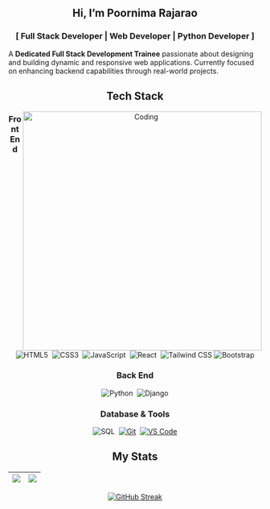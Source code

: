 ## <p align="center">Hi, I’m Poornima Rajarao</p>  
### <p align="center"> [ Full Stack Developer | Web Developer | Python Developer ] </p>  

<p align="">
  A <strong>Dedicated Full Stack Development Trainee</strong> passionate about designing and building dynamic and responsive web applications. Currently focused on enhancing backend capabilities through real-world projects.
</p>



<div style="text-align: center;">
  <h2>Tech Stack</h2>
  <img align="right" alt="Coding" width="475" src="https://i.pinimg.com/originals/e7/26/c7/e726c74ac081eed50feee1433d12c998.gif">

  <h3>Front End</h3>
  <img src="https://img.shields.io/badge/HTML5-E34F26?style=for-the-badge&logo=html5&logoColor=white" alt="HTML5" />&nbsp;
  <img src="https://img.shields.io/badge/CSS3-1572B6?style=for-the-badge&logo=css3&logoColor=white" alt="CSS3" />&nbsp;
  <img src="https://img.shields.io/badge/JavaScript-F7DF1E?style=for-the-badge&logo=javascript&logoColor=black" alt="JavaScript" />&nbsp;
  <img src="https://img.shields.io/badge/React-20232A?style=for-the-badge&logo=react&logoColor=61DAFB" alt="React" />&nbsp;
  <img src="https://img.shields.io/badge/Tailwind_CSS-38B2AC?style=for-the-badge&logo=tailwind-css&logoColor=white" alt="Tailwind CSS" />
  <img src="https://img.shields.io/badge/Bootstrap-7952B3?style=for-the-badge&logo=bootstrap&logoColor=white" alt="Bootstrap" />
  
  <h3>Back End</h3>
  <img src="https://img.shields.io/badge/Python-3776AB?style=for-the-badge&logo=python&logoColor=white" alt="Python" />&nbsp;
  <img src="https://img.shields.io/badge/Django-092E20?style=for-the-badge&logo=django&logoColor=white" alt="Django" />





<h3>Database & Tools </h3>
  <img src="https://img.shields.io/badge/SQL-336791?style=for-the-badge&logo=postgresql&logoColor=white" alt="SQL" />&nbsp;
<a href="https://git-scm.com/" target="_blank"><img src="https://img.shields.io/badge/Git-F05032?style=for-the-badge&logo=git&logoColor=white" alt="Git" /></a>&nbsp;
<a href="https://code.visualstudio.com/" target="_blank"><img src="https://img.shields.io/badge/VS_Code-007ACC?style=for-the-badge&logo=visual-studio-code&logoColor=white" alt="VS Code" /></a>


## My Stats

| <a href="https://github.com/poornimarajarao/github-readme-stats"><img align="center" src="https://github-readme-stats.vercel.app/api?username=poornimarajarao&show_icons=true&include_all_commits=true&theme=default&hide_border=true" /></a> | <a href="https://github.com/poornimarajarao/github-readme-stats"><img align="center" src="https://github-readme-stats.vercel.app/api/top-langs/?username=poornimarajarao&layout=compact&theme=default&hide_border=true" /></a> |
| ------------- | ------------- |


[![GitHub Streak](https://github-readme-streak-stats-eight.vercel.app/?user=poornimarajarao&theme=default)](https://github.com/poornimarajarao)

